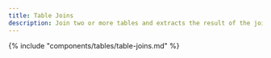 ```yaml
---
title: Table Joins
description: Join two or more tables and extracts the result of the join.
---
```


{% include "components/tables/table-joins.md"  %}

